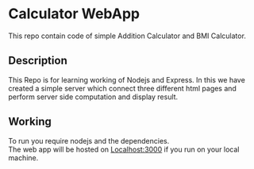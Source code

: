 # Calculator WebApp
This repo contain code of simple Addition Calculator and BMI Calculator.

## Description
This Repo is for learning working of Nodejs and Express.
In this we have created a simple server which connect three different html pages and perform server side computation and display result.


## Working
To run you require nodejs and the dependencies. \
The web app will be hosted on [Localhost:3000](http://localhost:3000/) if you run on your local machine.
